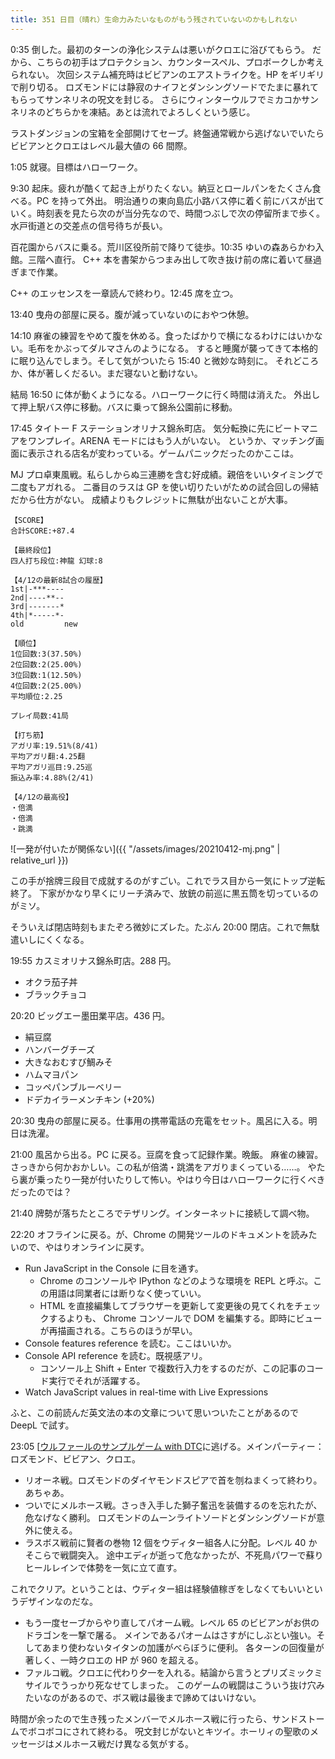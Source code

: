 ```yaml
---
title: 351 日目（晴れ）生命力みたいなものがもう残されていないのかもしれない
---
```


0:35 倒した。最初のターンの浄化システムは悪いがクロエに浴びてもらう。
だから、こちらの初手はプロテクション、カウンタースペル、プロボークしか考えられない。
次回システム補充時はビビアンのエアストライクを。HP をギリギリで削り切る。
ロズモンドには静寂のナイフとダンシングソードでたまに暴れてもらってサンネリネの呪文を封じる。
さらにウィンターウルフでミカコかサンネリネのどちらかを凍結。あとは流れでよろしくという感じ。

ラストダンジョンの宝箱を全部開けてセーブ。終盤通常戦から逃げないでいたらビビアンとクロエはレベル最大値の 66 間際。

1:05 就寝。目標はハローワーク。

9:30 起床。疲れが酷くて起き上がりたくない。納豆とロールパンをたくさん食べる。PC を持って外出。
明治通りの東向島広小路バス停に着く前にバスが出ていく。時刻表を見たら次のが当分先なので、時間つぶしで次の停留所まで歩く。
水戸街道との交差点の信号待ちが長い。

百花園からバスに乗る。荒川区役所前で降りて徒歩。10:35 ゆいの森あらかわ入館。三階へ直行。
C++ 本を書架からつまみ出して吹き抜け前の席に着いて昼過ぎまで作業。

C++ のエッセンスを一章読んで終わり。12:45 席を立つ。

13:40 曳舟の部屋に戻る。腹が減っていないのにおやつ休憩。

14:10 麻雀の練習をやめて腹を休める。食ったばかりで横になるわけにはいかない。毛布をかぶってダルマさんのようになる。
すると睡魔が襲ってきて本格的に眠り込んでしまう。そして気がついたら 15:40 と微妙な時刻に。
それどころか、体が著しくだるい。まだ寝ないと動けない。

結局 16:50 に体が動くようになる。ハローワークに行く時間は消えた。
外出して押上駅バス停に移動。バスに乗って錦糸公園前に移動。

17:45 タイトー F ステーションオリナス錦糸町店。
気分転換に先にビートマニアをワンプレイ。ARENA モードにはもう人がいない。
というか、マッチング画面に表示される店名が変わっている。ゲームパニックだったのかここは。

MJ プロ卓東風戦。私らしからぬ三連勝を含む好成績。親倍をいいタイミングで二度もアガれる。
二番目のラスは GP を使い切りたいがための試合回しの帰結だから仕方がない。
成績よりもクレジットに無駄が出ないことが大事。

```text
【SCORE】
合計SCORE:+87.4

【最終段位】
四人打ち段位:神龍 幻球:8

【4/12の最新8試合の履歴】
1st|-***----
2nd|----**--
3rd|-------*
4th|*-----*-
old         new

【順位】
1位回数:3(37.50%)
2位回数:2(25.00%)
3位回数:1(12.50%)
4位回数:2(25.00%)
平均順位:2.25

プレイ局数:41局

【打ち筋】
アガリ率:19.51%(8/41)
平均アガリ翻:4.25翻
平均アガリ巡目:9.25巡
振込み率:4.88%(2/41)

【4/12の最高役】
・倍満
・倍満
・跳満
```

![一発が付いたが関係ない]({{ "/assets/images/20210412-mj.png" | relative_url }})

この手が捨牌三段目で成就するのがすごい。これでラス目から一気にトップ逆転終了。
下家がかなり早くにリーチ済みで、放銃の前巡に黒五筒を切っているのがミソ。

そういえば閉店時刻もまたぞろ微妙にズレた。たぶん 20:00 閉店。これで無駄遣いしにくくなる。

19:55 カスミオリナス錦糸町店。288 円。

* オクラ茄子丼
* ブラックチョコ

20:20 ビッグエー墨田業平店。436 円。

* 絹豆腐
* ハンバーグチーズ
* 大きなおむすび鯛みそ
* ハムマヨパン
* コッペパンブルーベリー
* ドデカイラーメンチキン (+20%)

20:30 曳舟の部屋に戻る。仕事用の携帯電話の充電をセット。風呂に入る。明日は洗濯。

21:00 風呂から出る。PC に戻る。豆腐を食って記録作業。晩飯。
麻雀の練習。さっきから何かおかしい。この私が倍満・跳満をアガりまくっている……。
やたら裏が乗ったり一発が付いたりして怖い。やはり今日はハローワークに行くべきだったのでは？

21:40 牌勢が落ちたところでテザリング。インターネットに接続して調べ物。

22:20 オフラインに戻る。が、Chrome の開発ツールのドキュメントを読みたいので、やはりオンラインに戻す。

* Run JavaScript in the Console に目を通す。
  * Chrome のコンソールや IPython などのような環境を REPL と呼ぶ。この用語は同業者には断りなく使っていい。
  * HTML を直接編集してブラウザーを更新して変更後の見てくれをチェックするよりも、
    Chrome コンソールで DOM を編集する。即時にビューが再描画される。こちらのほうが早い。
* Console features reference を読む。ここはいいか。
* Console API reference を読む。既視感アリ。
  * コンソール上 Shift + Enter で複数行入力をするのだが、この記事のコード実行でそれが活躍する。
* Watch JavaScript values in real-time with Live Expressions

ふと、この前読んだ英文法の本の文章について思いついたことがあるので DeepL で試す。

23:05 [[ウルファールのサンプルゲーム with DTC][bshf21b]に逃げる。メインパーティー：ロズモンド、ビビアン、クロエ。

* リオーネ戦。ロズモンドのダイヤモンドスピアで首を刎ねまくって終わり。あちゃあ。
* ついでにメルホース戦。さっき入手した獅子奮迅を装備するのを忘れたが、危なげなく勝利。
  ロズモンドのムーンライトソードとダンシングソードが意外に使える。
* ラスボス戦前に賢者の巻物 12 個をウディター組各人に分配。レベル 40 かそこらで戦闘突入。
  途中エディが逝って危なかったが、不死鳥パワーで蘇りヒールレインで体勢を一気に立て直す。

これでクリア。ということは、ウディター組は経験値稼ぎをしなくてもいいというデザインなのだな。

* もう一度セーブからやり直してパオーム戦。レベル 65 のビビアンがお供のドラゴンを一撃で屠る。
  メインであるパオームはさすがにしぶとい強い。そしてあまり使わないタイタンの加護がべらぼうに便利。
  各ターンの回復量が著しく、一時クロエの HP が 960 を超える。
* ファルコ戦。クロエに代わり夕一を入れる。結論から言うとプリズミックミサイルでうっかり死なせてしまった。
  このゲームの戦闘はこういう抜け穴みたいなのがあるので、ボス戦は最後まで諦めてはいけない。

時間が余ったので生き残ったメンバーでメルホース戦に行ったら、サンドストームでボコボコにされて終わる。
呪文封じがないとキツイ。ホーリィの聖歌のメッセージはメルホース戦だけ異なる気がする。

[bshf21b]: https://wodifes.net/game/show/446
